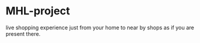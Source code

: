 # MHL-project
live shopping experience just from your home to near by shops as if you are present there.
